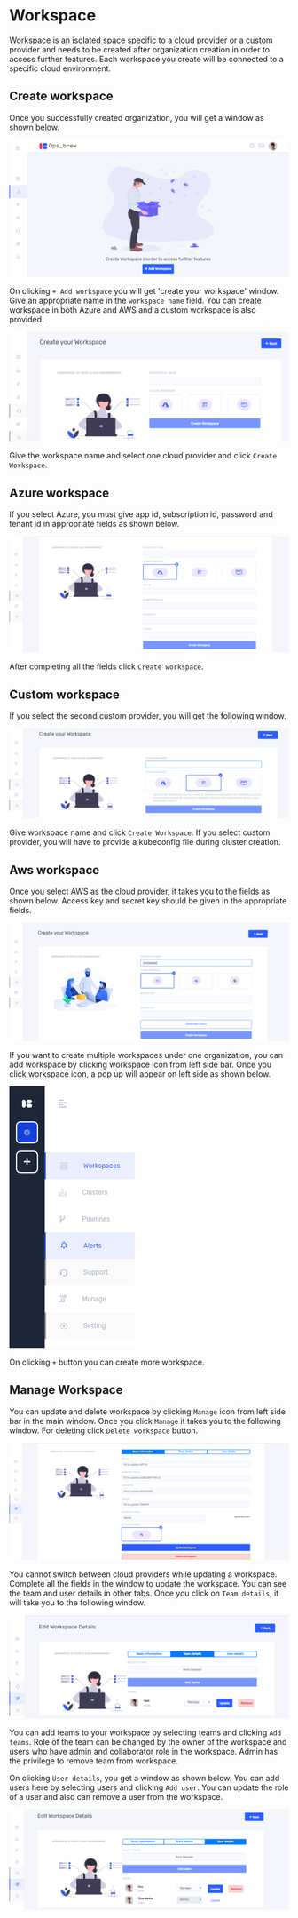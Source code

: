 # Workspace

Workspace is an isolated space specific to a cloud provider or a custom provider and needs to be created after organization creation in order to access further features. Each workspace you create will be connected to a specific cloud environment.

## Create workspace

Once you successfully created organization, you will get a window as shown below.

![create workspace](_assets//19create-workspace.png)

On clicking `+ Add workspace` you will get 'create your workspace' window. Give an appropriate name in the `workspace name` field. You can create workspace in both Azure and AWS and a custom workspace is also provided. 

![create details](_assets/20create-workspace.png)


Give the workspace name and select one cloud provider and click `Create Workspace`.

## Azure workspace

If you select Azure, you must give app id, subscription id, password and tenant id in appropriate fields as shown below.

![azure details](_assets/21azure-workspace.png)

After completing all the fields click `Create workspace`.

## Custom workspace 

If you select the second custom provider, you will get the following window. 

![custom details](_assets/22custom-workspace.png)

Give workspace name and click `Create Workspace`. If you select custom provider, you will have to provide a kubeconfig file during cluster creation. 

## Aws workspace

Once you select AWS as the cloud provider, it takes you to the fields as shown below. Access key and secret key should be given in the appropriate fields. 

![edit details](_assets/23aws-workspace.png)

If you want to create multiple workspaces under one organization, you can add workspace by clicking workspace icon from left side bar. Once you click workspace icon, a pop up will appear on left side as shown below. 

![edit details](_assets/24workspace.png)

On clicking `+` button you can create more workspace.   

## Manage Workspace 

You can update and delete workspace by clicking `Manage` icon from left side bar in the main window. Once you click `Manage` it takes you to the following window. For deleting click `Delete workspace` button. 

![manage workspace](_assets/25manage-workspace.png)

You cannot switch between cloud providers while updating a workspace. Complete all the fields in the window to update the workspace. You can see the team and user details in other tabs. Once you click on `Team details`, it will take you to the following window. 

![user details](_assets/26manage-workspace.png)

You can add teams to your workspace by selecting teams and clicking `Add teams`. Role of the team can be changed by the owner of the workspace and users who have admin and collaborator role in the workspace. Admin has the privilege to remove team from workspace. 

On clicking `User details`, you get a window as shown below. You can add users here by selecting users and  clicking `Add user`. You can update the role of a user and also can remove a user from the workspace.  

![team details](_assets/27manage-workspace.png)